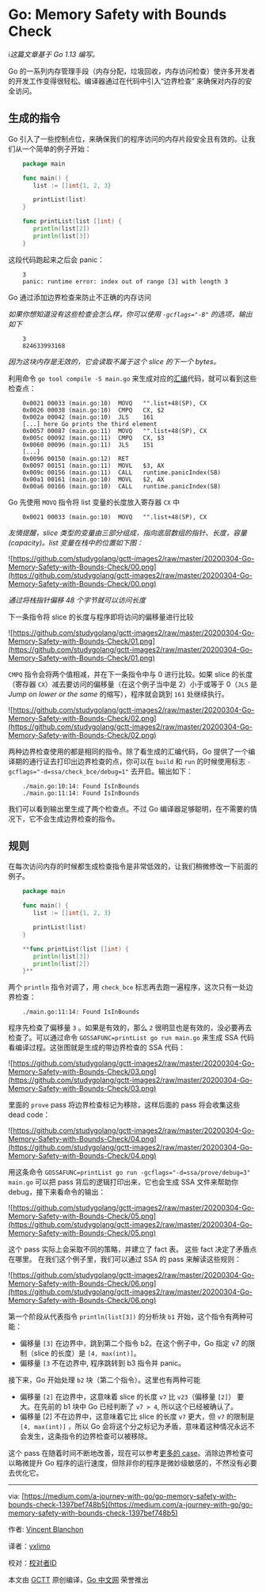 # Go: Memory Safety with Bounds Check

ℹ️*这篇文章基于 Go 1.13 编写。*

Go 的一系列内存管理手段（内存分配，垃圾回收，内存访问检查）使许多开发者的开发工作变得很轻松。编译器通过在代码中引入“边界检查” 来确保对内存的安全访问。

## 生成的指令

Go 引入了一些控制点位，来确保我们的程序访问的内存片段安全且有效的。让我们从一个简单的例子开始：
```go
    package main

    func main() {
       list := []int{1, 2, 3}

       printList(list)
    }

    func printList(list []int) {
       println(list[2])
       println(list[3])
    }
```
这段代码跑起来之后会 panic：
```
    3
    panic: runtime error: index out of range [3] with length 3
```
Go 通过添加边界检查来防止不正确的内存访问

*如果你想知道没有这些检查会怎么样，你可以使用 `-gcflags="-B"` 的选项，输出如下*
```
    3
    824633993168
```
*因为这块内存是无效的，它会读取不属于这个 slice 的下一个 bytes。*

利用命令 `go tool compile -S main.go` 来生成对应的[汇编](https://golang.org/doc/asm)代码，就可以看到这些检查点：
```
    0x0021 00033 (main.go:10)  MOVQ   "".list+48(SP), CX
    0x0026 00038 (main.go:10)  CMPQ   CX, $2
    0x002a 00042 (main.go:10)  JLS    161
    [...] here Go prints the third element
    0x0057 00087 (main.go:11)  MOVQ   "".list+48(SP), CX
    0x005c 00092 (main.go:11)  CMPQ   CX, $3
    0x0060 00096 (main.go:11)  JLS    151
    [...]
    0x0096 00150 (main.go:12)  RET
    0x0097 00151 (main.go:11)  MOVL   $3, AX
    0x009c 00156 (main.go:11)  CALL   runtime.panicIndex(SB)
    0x00a1 00161 (main.go:10)  MOVL   $2, AX
    0x00a6 00166 (main.go:10)  CALL   runtime.panicIndex(SB)
```
Go 先使用 `MOVQ` 指令将 list 变量的长度放入寄存器 `CX` 中
```
    0x0021 00033 (main.go:10)  MOVQ   "".list+48(SP), CX
```
*友情提醒，slice 类型的变量由三部分组成，指向底层数组的指针、长度，容量(capacity)。list 变量在栈中的位置如下图：*

![https://github.com/studygolang/gctt-images2/raw/master/20200304-Go-Memory-Safety-with-Bounds-Check/00.png](https://github.com/studygolang/gctt-images2/raw/master/20200304-Go-Memory-Safety-with-Bounds-Check/00.png)

*通过将栈指针偏移 48 个字节就可以访问长度*

下一条指令将 slice 的长度与程序即将访问的偏移量进行比较

![https://github.com/studygolang/gctt-images2/raw/master/20200304-Go-Memory-Safety-with-Bounds-Check/01.png](https://github.com/studygolang/gctt-images2/raw/master/20200304-Go-Memory-Safety-with-Bounds-Check/01.png)

`CMPQ` 指令会将两个值相减，并在下一条指令中与 0 进行比较。如果 slice 的长度（寄存器 `CX`）减去要访问的偏移量（在这个例子当中是 2）小于或等于 0（`JLS` 是 *Jump on lower or the same* 的缩写），程序就会跳到 `161` 处继续执行。

![https://github.com/studygolang/gctt-images2/raw/master/20200304-Go-Memory-Safety-with-Bounds-Check/02.png](https://github.com/studygolang/gctt-images2/raw/master/20200304-Go-Memory-Safety-with-Bounds-Check/02.png)

两种边界检查使用的都是相同的指令。除了看生成的汇编代码，Go 提供了一个编译期的通行证去打印出边界检查的点，你可以在 `build` 和 `run` 的时候使用标志 `-gcflags="-d=ssa/check_bce/debug=1"` 去开启。输出如下：
```
    ./main.go:10:14: Found IsInBounds
    ./main.go:11:14: Found IsInBounds
```
我们可以看到输出里生成了两个检查点。不过 Go 编译器足够聪明，在不需要的情况下，它不会生成边界检查的指令。

## 规则

在每次访问内存的时候都生成检查指令是非常低效的，让我们稍微修改一下前面的例子。
```go
    package main

    func main() {
       list := []int{1, 2, 3}

       printList(list)
    }

    **func printList(list []int) {
       println(list[3])
       println(list[2])
    }**
```
两个 `println` 指令对调了，用 `check_bce` 标志再去跑一遍程序，这次只有一处边界检查：
```
    ./main.go:11:14: Found IsInBounds
```
程序先检查了偏移量 `3` 。如果是有效的，那么 `2` 很明显也是有效的，没必要再去检查了。可以通过命令 `GOSSAFUNC=printList go run main.go` 来生成 SSA 代码看编译过程。这张图就是生成的带边界检查的 SSA 代码：

![https://github.com/studygolang/gctt-images2/raw/master/20200304-Go-Memory-Safety-with-Bounds-Check/03.png](https://github.com/studygolang/gctt-images2/raw/master/20200304-Go-Memory-Safety-with-Bounds-Check/03.png)

里面的 `prove` pass 将边界检查标记为移除，这样后面的 pass 将会收集这些 dead code：

![https://github.com/studygolang/gctt-images2/raw/master/20200304-Go-Memory-Safety-with-Bounds-Check/04.png](https://github.com/studygolang/gctt-images2/raw/master/20200304-Go-Memory-Safety-with-Bounds-Check/04.png)

用这条命令 `GOSSAFUNC=printList go run -gcflags="-d=ssa/prove/debug=3" main.go` 可以把 pass 背后的逻辑打印出来，它也会生成 SSA 文件来帮助你 debug，接下来看命令的输出：

![https://github.com/studygolang/gctt-images2/raw/master/20200304-Go-Memory-Safety-with-Bounds-Check/05.png](https://github.com/studygolang/gctt-images2/raw/master/20200304-Go-Memory-Safety-with-Bounds-Check/05.png)

这个 pass 实际上会采取不同的策略，并建立了 fact 表。 这些 fact 决定了矛盾点在哪里。 在我们这个例子里，我们可以通过 SSA 的 pass 来解读这些规则：

![https://github.com/studygolang/gctt-images2/raw/master/20200304-Go-Memory-Safety-with-Bounds-Check/06.png](https://github.com/studygolang/gctt-images2/raw/master/20200304-Go-Memory-Safety-with-Bounds-Check/06.png)

第一个阶段从代表指令 `println(list[3])` 的分析块 `b1` 开始，这个指令有两种可能：

- 偏移量 `[3]` 在边界中，跳到第二个指令 b2。在这个例子中，Go 指定 v7 的限制（slice 的长度）是 `[4, max(int)]`。
- 偏移量 `[3` 不在边界中, 程序跳转到 b3 指令并 panic。

接下来，Go 开始处理 `b2` 块（第二个指令）。这里也有两种可能

- 偏移量 `[2]` 在边界中，这意味着 slice 的长度 `v7` 比 `v23`（偏移量 `[2]`） 要大。在先前的 b1 块中 Go 已经判断了 `v7 > 4`, 所以这个已经被确认了。
- 偏移量 [2] 不在边界中，这意味着它比 slice 的长度 `v7` 更大，但 `v7` 的限制是 `[4, max(int)]` ，所以 Go 会将这个分之标记为矛盾，意味着这种情况永远不会发生，这条指令的边界检查可以被移除。

这个 pass 在随着时间不断地改善，现在可以参考[更多的 case](https://github.com/golang/go/blob/master/test/prove.go)。消除边界检查可以略微提升 Go 程序的运行速度，但除非你的程序是微妙级敏感的，不然没有必要去优化它。

---

via: [https://medium.com/a-journey-with-go/go-memory-safety-with-bounds-check-1397bef748b5](https://medium.com/a-journey-with-go/go-memory-safety-with-bounds-check-1397bef748b5)

作者: [Vincent Blanchon](https://medium.com/@blanchon.vincent)

译者：[yxlimo](https://github.com/yxlimo)

校对：[校对者ID](https://github.com/校对者ID)

本文由 [GCTT](https://github.com/studygolang/GCTT) 原创编译，[Go 中文网](https://studygolang.com/) 荣誉推出